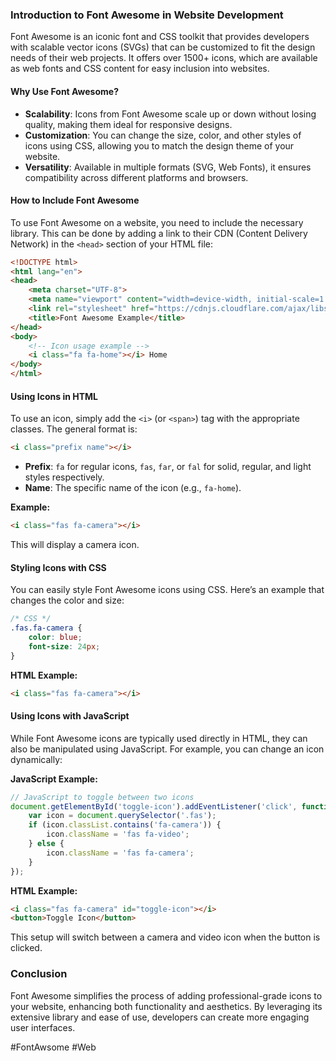### Introduction to Font Awesome in Website Development

Font Awesome is an iconic font and CSS toolkit that provides developers with scalable vector icons (SVGs) that can be customized to fit the design needs of their web projects. It offers over 1500+ icons, which are available as web fonts and CSS content for easy inclusion into websites.

#### Why Use Font Awesome?

- **Scalability**: Icons from Font Awesome scale up or down without losing quality, making them ideal for responsive designs.
- **Customization**: You can change the size, color, and other styles of icons using CSS, allowing you to match the design theme of your website.
- **Versatility**: Available in multiple formats (SVG, Web Fonts), it ensures compatibility across different platforms and browsers.

#### How to Include Font Awesome

To use Font Awesome on a website, you need to include the necessary library. This can be done by adding a link to their CDN (Content Delivery Network) in the `<head>` section of your HTML file:

```html
<!DOCTYPE html>
<html lang="en">
<head>
    <meta charset="UTF-8">
    <meta name="viewport" content="width=device-width, initial-scale=1.0">
    <link rel="stylesheet" href="https://cdnjs.cloudflare.com/ajax/libs/font-awesome/6.2.0/css/all.min.css">
    <title>Font Awesome Example</title>
</head>
<body>
    <!-- Icon usage example -->
    <i class="fa fa-home"></i> Home
</body>
</html>
```

#### Using Icons in HTML

To use an icon, simply add the `<i>` (or `<span>`) tag with the appropriate classes. The general format is:

```html
<i class="prefix name"></i>
```

- **Prefix**: `fa` for regular icons, `fas`, `far`, or `fal` for solid, regular, and light styles respectively.
- **Name**: The specific name of the icon (e.g., `fa-home`).

**Example:**

```html
<i class="fas fa-camera"></i>
```

This will display a camera icon.

#### Styling Icons with CSS

You can easily style Font Awesome icons using CSS. Here’s an example that changes the color and size:

```css
/* CSS */
.fas.fa-camera {
    color: blue;
    font-size: 24px;
}
```

**HTML Example:**

```html
<i class="fas fa-camera"></i>
```

#### Using Icons with JavaScript

While Font Awesome icons are typically used directly in HTML, they can also be manipulated using JavaScript. For example, you can change an icon dynamically:

**JavaScript Example:**

```javascript
// JavaScript to toggle between two icons
document.getElementById('toggle-icon').addEventListener('click', function() {
    var icon = document.querySelector('.fas');
    if (icon.classList.contains('fa-camera')) {
        icon.className = 'fas fa-video';
    } else {
        icon.className = 'fas fa-camera';
    }
});
```

**HTML Example:**

```html
<i class="fas fa-camera" id="toggle-icon"></i>
<button>Toggle Icon</button>
```

This setup will switch between a camera and video icon when the button is clicked.

### Conclusion

Font Awesome simplifies the process of adding professional-grade icons to your website, enhancing both functionality and aesthetics. By leveraging its extensive library and ease of use, developers can create more engaging user interfaces.

#FontAwsome #Web